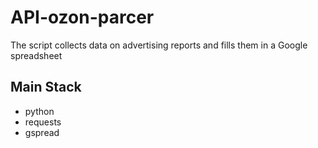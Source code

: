 #  API-ozon-parcer
The script collects data on advertising reports and fills them in a Google spreadsheet

## Main Stack
- python
- requests
- gspread
